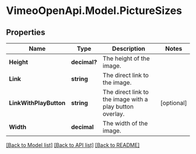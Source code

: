 # VimeoOpenApi.Model.PictureSizes
## Properties

Name | Type | Description | Notes
------------ | ------------- | ------------- | -------------
**Height** | **decimal?** | The height of the image. | 
**Link** | **string** | The direct link to the image. | 
**LinkWithPlayButton** | **string** | The direct link to the image with a play button overlay. | [optional] 
**Width** | **decimal** | The width of the image. | 

[[Back to Model list]](../README.md#documentation-for-models) [[Back to API list]](../README.md#documentation-for-api-endpoints) [[Back to README]](../README.md)

